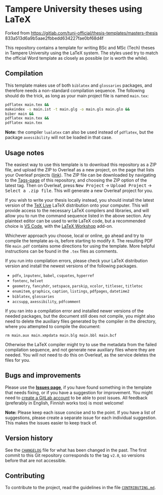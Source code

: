 # Tampere University theses using LaTeΧ

Forked from https://gitlab.com/tuni-official/thesis-templates/masters-thesis 833a513d6a9b5aae2fbbedd634227fae0bf68d4f


This repository contains a template for writing BSc and MSc (Tech) theses in Tampere University using the LaTeΧ system. The styles used try to match the official Word template as closely as possible (or is worth the while).

## Compilation

This template makes use of both `biblatex` and `glossaries` packages, and therefore needs a non-standard compilation sequence. The following should do the trick, as long as your main project file is named `main.tex`:
```sh
pdflatex main.tex &&
makeindex -s main.ist -t main.glg -o main.gls main.glo &&
biber main &&
pdflatex main.tex &&
pdflatex main.tex
```

**Note:** the compiler `lualatex` can also be used instead of `pdflatex`, but the package `axessibility` will not be loaded in that case.

## Usage notes

The easiest way to use this template is to download this repository as a ZIP file, and upload the ZIP to Overleaf as a new project, on the page that lists your Overleaf projects ([link][overleaf-projects]). The ZIP file can be downloaded by navigating to the [Tags-page][project-tags-page] of this repository, and choosing the ZIP option of the latest tag. Then on Overleaf, press <kbd>New Project</kbd> → <kbd>Upload Project</kbd> → <kbd>Select a .zip file</kbd>. This will generate a new Overleaf project for you.

[overleaf-projects]: https://www.overleaf.com/project
[project-tags-page]: https://gitlab.com/tuni-official/thesis-templates/masters-thesis/-/tags

If you wish to write your thesis locally instead, you should install the latest version of the [TeX Live] LaTeΧ distribution onto your computer. This will provide access to the necessary LaTeΧ compilers and libraries, and will allow you to run the command sequence listed in the above section. Any plaintext editor can be used to write LaTeΧ code, but a recommended choice is [VS Code], with the [LaTeΧ Workshop] add-on.

[TeX Live]: https://www.tug.org/texlive/
[VS Code]: https://code.visualstudio.com
[LaTeΧ Workshop]: https://marketplace.visualstudio.com/items?itemName=James-Yu.latex-workshop

Whichever approach you choose, local or online, go ahead and try to compile the template as-is, before starting to modify it. The resulting PDF file `main.pdf` contains some directions for using the template. More helpful instructions can be found in the `.tex` files as comments.

If you run into compilation errors, please check your LaTeΧ distribution version and install the newest versions of the following packages.

* `pdfx`, `ìnputenc`, `babel`, `csquotes`, `hyperref`
* `fontenc`, `helvet`
* `geometry`, `fancyhdr`, `setspace`, `parskip`, `xcolor`, `titlesec`, `titletoc`
* `enumitem`, `graphicx`, `caption`, `listings`, `pdfpages`, `datetime2`
* `biblatex`, `glossaries`
* `accsupp`, `axessibility`, `pdfcomment`

If you ran into a compilation error and installed newer versions of the needed packages, but the document still does not compile, you might also need to delete the auxiliary files generated by the compiler in the directory, where you attempted to compile the document:

	rm main.aux main.xmpdata main.blg main.bbl main.bcf

Otherwise the LaTeΧ compiler might try to use the metadata from the failed compilation sequence, and not generate new auxiliary files where they are needed. You will not need to do this on Overleaf, as the service deletes the files for you.


## Bugs and improvements

Please use the [**Issues page**][gitlab-issues], if you have found something in the template that needs fixing, or if you have a suggestion for improvement. You might need to [create a GitLab account][gitlab-sign-up] to be able to post issues. All feedback (preferably in English, Finnish works too) is most welcome!

**Note:** Please keep each issue concise and to the point. If you have a list of suggestions, please create a separate issue for each individual suggestion. This makes the issues easier to keep track of.

[gitlab-issues]: https://gitlab.com/tuni-official/thesis-templates/masters-thesis/-/issues
[gitlab-sign-up]: https://gitlab.com/users/sign_up

## Version history

See the [`CHANGELOG`](./CHANGELOG.md) file for what has been changed in the
past. The first commit to this Git repository corresponds to the tag `v2.0`,
so versions before that are not accessible.

## Contributing

To contribute to the project, read the guidelines in the file
[`CONTRIBUTING.md`](./CONTRIBUTING.md).
